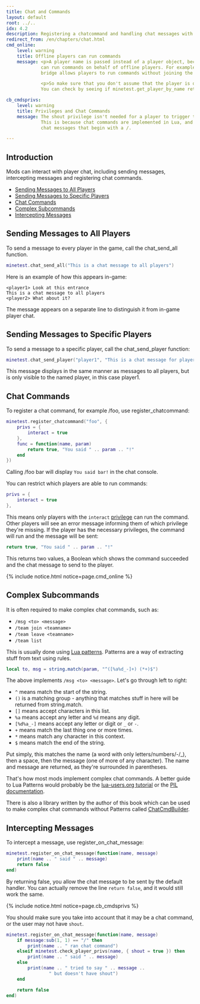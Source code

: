 ```yaml
---
title: Chat and Commands
layout: default
root: ../..
idx: 4.2
description: Registering a chatcommand and handling chat messages with register_on_chat_message
redirect_from: /en/chapters/chat.html
cmd_online:
    level: warning
    title: Offline players can run commands
    message: <p>A player name is passed instead of a player object, because mods
             can run commands on behalf of offline players. For example, the IRC
             bridge allows players to run commands without joining the game.</p>

             <p>So make sure that you don't assume that the player is online.
             You can check by seeing if minetest.get_player_by_name returns a player.</p>

cb_cmdsprivs:
    level: warning
    title: Privileges and Chat Commands
    message: The shout privilege isn't needed for a player to trigger this callback.
             This is because chat commands are implemented in Lua, and are just
             chat messages that begin with a /.

---
```


## Introduction

Mods can interact with player chat, including
sending messages, intercepting messages and registering chat commands.

* [Sending Messages to All Players](#sending-messages-to-all-players)
* [Sending Messages to Specific Players](#sending-messages-to-specific-players)
* [Chat Commands](#chat-commands)
* [Complex Subcommands](#complex-subcommands)
* [Intercepting Messages](#intercepting-messages)

## Sending Messages to All Players

To send a message to every player in the game, call the chat_send_all function.

```lua
minetest.chat_send_all("This is a chat message to all players")
```

Here is an example of how this appears in-game:

    <player1> Look at this entrance
    This is a chat message to all players
    <player2> What about it?

The message appears on a separate line to distinguish it from in-game player chat.

## Sending Messages to Specific Players

To send a message to a specific player, call the chat_send_player function:

```lua
minetest.chat_send_player("player1", "This is a chat message for player1")
```

This message displays in the same manner as messages to all players, but is
only visible to the named player, in this case player1.

## Chat Commands

To register a chat command, for example /foo, use register_chatcommand:

```lua
minetest.register_chatcommand("foo", {
    privs = {
        interact = true
    },
    func = function(name, param)
        return true, "You said " .. param .. "!"
    end
})
```

Calling /foo bar will display `You said bar!` in the chat console.

You can restrict which players are able to run commands:

```lua
privs = {
    interact = true
},
```

This means only players with the `interact` [privilege](privileges.html) can run the
command. Other players will see an error message informing them of which
privilege they're missing. If the player has the necessary privileges, the command
will run and the message will be sent:

```lua
return true, "You said " .. param .. "!"
```

This returns two values, a Boolean which shows the command succeeded
and the chat message to send to the player.

{% include notice.html notice=page.cmd_online %}

## Complex Subcommands

It is often required to make complex chat commands, such as:

* `/msg <to> <message>`
* `/team join <teamname>`
* `/team leave <teamname>`
* `/team list`

This is usually done using [Lua patterns](https://www.lua.org/pil/20.2.html).
Patterns are a way of extracting stuff from text using rules.

```lua
local to, msg = string.match(param, "^([%a%d_-]+) (*+)$")
```

The above implements `/msg <to> <message>`. Let's go through left to right:

* `^` means match the start of the string.
* `()` is a matching group - anything that matches stuff in here will be
  returned from string.match.
* `[]` means accept characters in this list.
* `%a` means accept any letter and `%d` means any digit.
* `[%d%a_-]` means accept any letter or digit or `_` or `-`.
* `+` means match the last thing one or more times.
* `*` means match any character in this context.
* `$` means match the end of the string.

Put simply, this matches the name (a word with only letters/numbers/-/_),
then a space, then the message (one of more of any character). The name and
message are returned, as they're surrounded in parentheses.

That's how most mods implement complex chat commands. A better guide to Lua
Patterns would probably be the
[lua-users.org tutorial](http://lua-users.org/wiki/PatternsTutorial)
or the [PIL documentation](https://www.lua.org/pil/20.2.html).

There is also a library written by the author of this book which can be used
to make complex chat commands without Patterns called
[ChatCmdBuilder](chat_complex.html).


## Intercepting Messages

To intercept a message, use register_on_chat_message:

```lua
minetest.register_on_chat_message(function(name, message)
    print(name .. " said " .. message)
    return false
end)
```

By returning false, you allow the chat message to be sent by the default
handler. You can actually remove the line `return false`, and it would still
work the same.

{% include notice.html notice=page.cb_cmdsprivs %}

You should make sure you take into account that it may be a chat command,
or the user may not have `shout`.

```lua
minetest.register_on_chat_message(function(name, message)
    if message:sub(1, 1) == "/" then
        print(name .. " ran chat command")
    elseif minetest.check_player_privs(name, { shout = true }) then
        print(name .. " said " .. message)
    else
        print(name .. " tried to say " .. message ..
                " but doesn't have shout")
    end

    return false
end)
```
